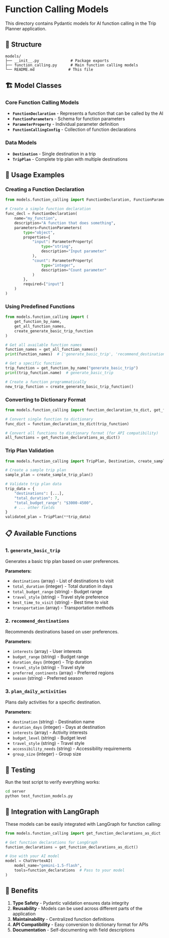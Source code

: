 # Function Calling Models

This directory contains Pydantic models for AI function calling in the Trip Planner application.

## 📁 Structure

```
models/
├── __init__.py              # Package exports
├── function_calling.py      # Main function calling models
└── README.md               # This file
```

## 🏗️ Model Classes

### Core Function Calling Models

- **`FunctionDeclaration`** - Represents a function that can be called by the AI
- **`FunctionParameters`** - Schema for function parameters
- **`ParameterProperty`** - Individual parameter definition
- **`FunctionCallingConfig`** - Collection of function declarations

### Data Models

- **`Destination`** - Single destination in a trip
- **`TripPlan`** - Complete trip plan with multiple destinations

## 🚀 Usage Examples

### Creating a Function Declaration

```python
from models.function_calling import FunctionDeclaration, FunctionParameters, ParameterProperty

# Create a simple function declaration
func_decl = FunctionDeclaration(
    name="my_function",
    description="A function that does something",
    parameters=FunctionParameters(
        type="object",
        properties={
            "input": ParameterProperty(
                type="string",
                description="Input parameter"
            ),
            "count": ParameterProperty(
                type="integer",
                description="Count parameter"
            )
        },
        required=["input"]
    )
)
```

### Using Predefined Functions

```python
from models.function_calling import (
    get_function_by_name,
    get_all_function_names,
    create_generate_basic_trip_function
)

# Get all available function names
function_names = get_all_function_names()
print(function_names)  # ['generate_basic_trip', 'recommend_destinations', 'plan_daily_activities']

# Get a specific function
trip_function = get_function_by_name("generate_basic_trip")
print(trip_function.name)  # generate_basic_trip

# Create a function programmatically
new_trip_function = create_generate_basic_trip_function()
```

### Converting to Dictionary Format

```python
from models.function_calling import function_declaration_to_dict, get_function_declarations_as_dict

# Convert single function to dictionary
func_dict = function_declaration_to_dict(trip_function)

# Convert all functions to dictionary format (for API compatibility)
all_functions = get_function_declarations_as_dict()
```

### Trip Plan Validation

```python
from models.function_calling import TripPlan, Destination, create_sample_trip_plan

# Create a sample trip plan
sample_plan = create_sample_trip_plan()

# Validate trip plan data
trip_data = {
    "destinations": [...],
    "total_duration": 7,
    "total_budget_range": "$3000-4500",
    # ... other fields
}
validated_plan = TripPlan(**trip_data)
```

## 📋 Available Functions

### 1. `generate_basic_trip`
Generates a basic trip plan based on user preferences.

**Parameters:**
- `destinations` (array) - List of destinations to visit
- `total_duration` (integer) - Total duration in days
- `total_budget_range` (string) - Budget range
- `travel_style` (string) - Travel style preference
- `best_time_to_visit` (string) - Best time to visit
- `transportation` (array) - Transportation methods

### 2. `recommend_destinations`
Recommends destinations based on user preferences.

**Parameters:**
- `interests` (array) - User interests
- `budget_range` (string) - Budget range
- `duration_days` (integer) - Trip duration
- `travel_style` (string) - Travel style
- `preferred_continents` (array) - Preferred regions
- `season` (string) - Preferred season

### 3. `plan_daily_activities`
Plans daily activities for a specific destination.

**Parameters:**
- `destination` (string) - Destination name
- `duration_days` (integer) - Days at destination
- `interests` (array) - Activity interests
- `budget_level` (string) - Budget level
- `travel_style` (string) - Travel style
- `accessibility_needs` (string) - Accessibility requirements
- `group_size` (integer) - Group size

## 🧪 Testing

Run the test script to verify everything works:

```bash
cd server
python test_function_models.py
```

## 🔧 Integration with LangGraph

These models can be easily integrated with LangGraph for function calling:

```python
from models.function_calling import get_function_declarations_as_dict

# Get function declarations for LangGraph
function_declarations = get_function_declarations_as_dict()

# Use with your AI model
model = ChatVertexAI(
    model_name="gemini-1.5-flash",
    tools=function_declarations  # Pass to your model
)
```

## 📝 Benefits

1. **Type Safety** - Pydantic validation ensures data integrity
2. **Reusability** - Models can be used across different parts of the application
3. **Maintainability** - Centralized function definitions
4. **API Compatibility** - Easy conversion to dictionary format for APIs
5. **Documentation** - Self-documenting with field descriptions

